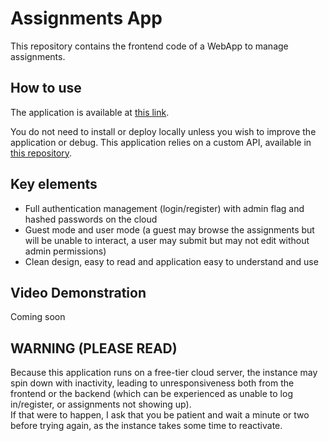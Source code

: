 # Assignments App

This repository contains the frontend code of a WebApp to manage assignments.

## How to use
The application is available at [this link](https://jawelbriki-assignmentsapp.onrender.com).  
  
You do not need to install or deploy locally unless you wish to improve the application or debug. This application relies on a custom API, available in [this repository](https://github.com/JawelBriki/AssignmentsAppAPI).

## Key elements
- Full authentication management (login/register) with admin flag and hashed passwords on the cloud
- Guest mode and user mode (a guest may browse the assignments but will be unable to interact, a user may submit but may not edit without admin permissions)
- Clean design, easy to read and application easy to understand and use

## Video Demonstration
Coming soon

## WARNING (PLEASE READ)
Because this application runs on a free-tier cloud server, the instance may spin down with inactivity, leading to unresponsiveness both from the frontend or the backend (which can be experienced as unable to log in/register, or assignments not showing up).  
If that were to happen, I ask that you be patient and wait a minute or two before trying again, as the instance takes some time to reactivate.
